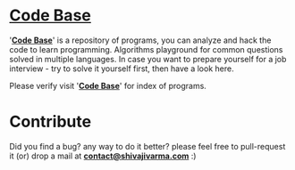 [Code Base](http://shivajivarma.com/code-base)
===========

'__[Code Base](http://shivajivarma.com/code-base)__' is a repository of programs, you can analyze and hack the code to learn programming. Algorithms playground for common questions solved in multiple languages. 
In case you want to prepare yourself for a job interview - try to solve it yourself first, then have a look here.


Please verify visit '__[Code Base](http://shivajivarma.com/code-base)__' for index of programs.

Contribute
==========
Did you find a bug? any way to do it better? please feel free to pull-request it (or) drop a mail at **contact@shivajivarma.com** :)
